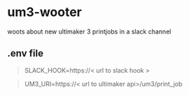 # um3-wooter
woots about new ultimaker 3 printjobs in a slack channel

## .env file
> SLACK_HOOK=https://< url to slack hook >

> UM3_URI=https://< url to ultimaker api>/um3/print_job